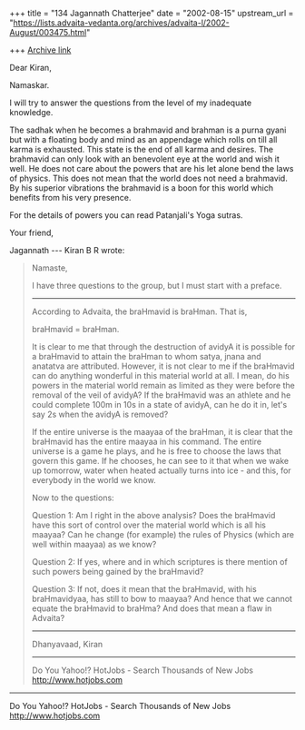 +++
title = "134 Jagannath Chatterjee"
date = "2002-08-15"
upstream_url = "https://lists.advaita-vedanta.org/archives/advaita-l/2002-August/003475.html"

+++
[Archive link](https://lists.advaita-vedanta.org/archives/advaita-l/2002-August/003475.html)

Dear Kiran,

Namaskar.

I will try to answer the questions from the level of
my inadequate knowledge.

The sadhak when he becomes a brahmavid and brahman is
a purna gyani but with a floating body and mind as an
appendage which rolls on till all karma is exhausted.
This state is the end of all karma and desires. The
brahmavid can only look with an benevolent eye at the
world and wish it well. He does not care about the
powers that are his let alone bend the laws of
physics. This does not mean that the world does not
need a brahmavid. By his superior vibrations the
brahmavid is a boon for this world which benefits from
his very presence.

For the details of powers you can read Patanjali's
Yoga sutras.

Your friend,

Jagannath
--- Kiran B R <kiranbr at ROCKETMAIL.COM> wrote:
> Namaste,
>
> I have three questions to the group, but I must
> start
> with a preface.
>
> -------------------------------------------
>
> According to Advaita, the braHmavid is braHman. That
> is,
>
> braHmavid = braHman.
>
> It is clear to me that through the destruction of
> avidyA it is possible for a braHmavid to attain the
> braHman to whom satya, jnana and anatatva are
> attributed. However, it is not clear to me if the
> braHmavid can do anything wonderful in this material
> world at all. I mean, do his powers in the material
> world remain as limited as they were before the
> removal of the veil of avidyA? If the braHmavid was
> an
> athlete and he could complete 100m in 10s in a state
> of avidyA, can he do it in, let's say 2s when the
> avidyA is removed?
>
> If the entire universe is the maayaa of the braHman,
> it is clear that the braHmavid has the entire maayaa
> in his command. The entire universe is a game he
> plays, and he is free to choose the laws that govern
> this game. If he chooses, he can see to it that when
> we wake up tomorrow, water when heated actually
> turns
> into ice - and this, for everybody in the world we
> know.
>
> Now to the questions:
>
> Question 1: Am I right in the above analysis? Does
> the
> braHmavid have this sort of control over the
> material
> world which is all his maayaa? Can he change (for
> example) the rules of Physics (which are well within
> maayaa) as we know?
>
> Question 2: If yes, where and in which scriptures is
> there mention of such powers being gained by the
> braHmavid?
>
> Question 3: If not, does it mean that the braHmavid,
> with his braHmavidyaa, has still to bow to maayaa?
> And
> hence that we cannot equate the braHmavid to braHma?
> And does that mean a flaw in Advaita?
>
> -------------------------------------------
>
> Dhanyavaad,
> Kiran
>
> __________________________________________________
> Do You Yahoo!?
> HotJobs - Search Thousands of New Jobs
> http://www.hotjobs.com


__________________________________________________
Do You Yahoo!?
HotJobs - Search Thousands of New Jobs
http://www.hotjobs.com

